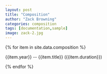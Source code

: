 ```yaml
---
layout: post
title: "Composition"
author: "Zack Browning"
categories: composition
tags: [documentation,sample]
image: zack-2.jpg
---
```


{% for item in site.data.composition %} <p> <dl> {{item.year}} -- {{item.title}} ({{item.duration}}) </dl> </p> {% endfor %}
